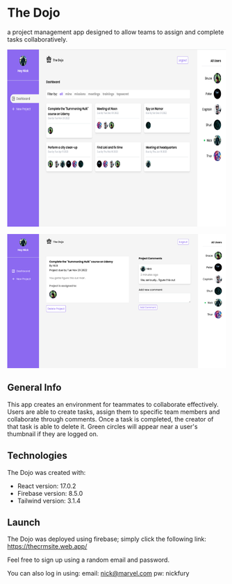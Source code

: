# The Dojo 

a project management app designed to allow teams to assign and complete tasks collaboratively. 

<img
  src="Dojo-Example.png"
  alt="Alt text"
  title="Optional title"
  style="margin: 0 auto; width: 640px; height: 409px;">
  
<img
  src="DetailedProject.png"
  alt="Alt text"
  title="Optional title"
  style="margin: 0 auto; width: 540px; height: 309px;">

## General Info
This app creates an environment for teammates to collaborate effectively. Users are able to create tasks, assign them to specific team members and collaborate through comments. Once a task is completed, the creator of that task is able to delete it. Green circles will appear near a user's thumbnail if they are logged on.  

## Technologies
The Dojo was created with:
* React version: 17.0.2
* Firebase version: 8.5.0
* Tailwind version: 3.1.4


## Launch
The Dojo was deployed using firebase; simply click the following link: https://thecrmsite.web.app/

Feel free to sign up using a random email and password.

You can also log in using:
email: nick@marvel.com
pw: nickfury
